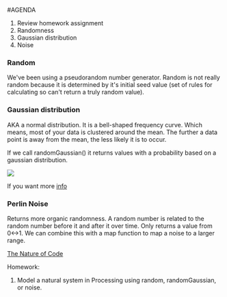 #AGENDA
1. Review homework assignment
2. Randomness
3. Gaussian distribution
4. Noise 


### Random 
We've been using a pseudorandom number generator. Random is not really random because it is determined by it's initial seed value (set of rules for calculating so can't return a truly random value).

### Gaussian distribution 
AKA a normal distribution. It is a bell-shaped frequency curve. Which means, most of your data is clustered around the mean. The further a data point is away from the mean, the less likely it is to occur. 

If we call randomGaussian() it returns values with a probability based on a gaussian distribution.

![](https://upload.wikimedia.org/wikipedia/commons/thumb/a/a9/Empirical_Rule.PNG/350px-Empirical_Rule.PNG "")

If you want more [info](https://www.khanacademy.org/math/statistics-probability/modeling-distributions-of-data/more-on-normal-distributions/v/introduction-to-the-normal-distribution) 

### Perlin Noise 
Returns more organic randomness. A random number is related to the random number before it and after it over time. Only returns a value from 0<->1. We can combine this with a map function to map a noise to a larger range. 

[The Nature of Code](https://www.youtube.com/watch?v=8ZEMLCnn8v0) 


Homework: 
1. Model a natural system in Processing using random, randomGaussian, or noise. 

